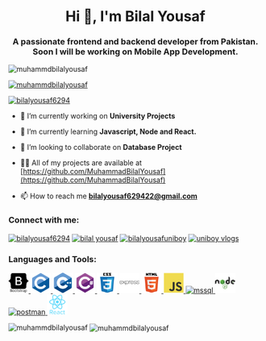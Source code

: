 <h1 align="center">Hi 👋, I'm Bilal Yousaf</h1>
<h3 align="center">A passionate frontend and backend developer from Pakistan. Soon I will be working on Mobile App Development.</h3>

<p align="left"> <img src="https://komarev.com/ghpvc/?username=muhammdbilalyousaf&label=Profile%20views&color=0e75b6&style=flat" alt="muhammdbilalyousaf" /> </p>

<p align="left"> <a href="https://github.com/ryo-ma/github-profile-trophy"><img src="https://github-profile-trophy.vercel.app/?username=muhammdbilalyousaf" alt="muhammdbilalyousaf" /></a> </p>

<p align="left"> <a href="https://twitter.com/bilalyousaf6294" target="blank"><img src="https://img.shields.io/twitter/follow/bilalyousaf6294?logo=twitter&style=for-the-badge" alt="bilalyousaf6294" /></a> </p>

- 🔭 I’m currently working on **University Projects**

- 🌱 I’m currently learning **Javascript, Node and React.**

- 👯 I’m looking to collaborate on **Database Project**

- 👨‍💻 All of my projects are available at [https://github.com/MuhammadBilalYousaf](https://github.com/MuhammadBilalYousaf)

- 📫 How to reach me **bilalyousaf629422@gmail.com**

<h3 align="left">Connect with me:</h3>
<p align="left">
<a href="https://twitter.com/bilalyousaf6294" target="blank"><img align="center" src="https://raw.githubusercontent.com/rahuldkjain/github-profile-readme-generator/master/src/images/icons/Social/twitter.svg" alt="bilalyousaf6294" height="30" width="40" /></a>
<a href="https://fb.com/bilal yousaf" target="blank"><img align="center" src="https://raw.githubusercontent.com/rahuldkjain/github-profile-readme-generator/master/src/images/icons/Social/facebook.svg" alt="bilal yousaf" height="30" width="40" /></a>
<a href="https://instagram.com/bilalyousafuniboy" target="blank"><img align="center" src="https://raw.githubusercontent.com/rahuldkjain/github-profile-readme-generator/master/src/images/icons/Social/instagram.svg" alt="bilalyousafuniboy" height="30" width="40" /></a>
<a href="https://www.youtube.com/c/uniboy vlogs" target="blank"><img align="center" src="https://raw.githubusercontent.com/rahuldkjain/github-profile-readme-generator/master/src/images/icons/Social/youtube.svg" alt="uniboy vlogs" height="30" width="40" /></a>
</p>

<h3 align="left">Languages and Tools:</h3>
<p align="left"> <a href="https://getbootstrap.com" target="_blank" rel="noreferrer"> <img src="https://raw.githubusercontent.com/devicons/devicon/master/icons/bootstrap/bootstrap-plain-wordmark.svg" alt="bootstrap" width="40" height="40"/> </a> <a href="https://www.cprogramming.com/" target="_blank" rel="noreferrer"> <img src="https://raw.githubusercontent.com/devicons/devicon/master/icons/c/c-original.svg" alt="c" width="40" height="40"/> </a> <a href="https://www.w3schools.com/cpp/" target="_blank" rel="noreferrer"> <img src="https://raw.githubusercontent.com/devicons/devicon/master/icons/cplusplus/cplusplus-original.svg" alt="cplusplus" width="40" height="40"/> </a> <a href="https://www.w3schools.com/cs/" target="_blank" rel="noreferrer"> <img src="https://raw.githubusercontent.com/devicons/devicon/master/icons/csharp/csharp-original.svg" alt="csharp" width="40" height="40"/> </a> <a href="https://www.w3schools.com/css/" target="_blank" rel="noreferrer"> <img src="https://raw.githubusercontent.com/devicons/devicon/master/icons/css3/css3-original-wordmark.svg" alt="css3" width="40" height="40"/> </a> <a href="https://expressjs.com" target="_blank" rel="noreferrer"> <img src="https://raw.githubusercontent.com/devicons/devicon/master/icons/express/express-original-wordmark.svg" alt="express" width="40" height="40"/> </a> <a href="https://www.w3.org/html/" target="_blank" rel="noreferrer"> <img src="https://raw.githubusercontent.com/devicons/devicon/master/icons/html5/html5-original-wordmark.svg" alt="html5" width="40" height="40"/> </a> <a href="https://developer.mozilla.org/en-US/docs/Web/JavaScript" target="_blank" rel="noreferrer"> <img src="https://raw.githubusercontent.com/devicons/devicon/master/icons/javascript/javascript-original.svg" alt="javascript" width="40" height="40"/> </a> <a href="https://www.microsoft.com/en-us/sql-server" target="_blank" rel="noreferrer"> <img src="https://www.svgrepo.com/show/303229/microsoft-sql-server-logo.svg" alt="mssql" width="40" height="40"/> </a> <a href="https://nodejs.org" target="_blank" rel="noreferrer"> <img src="https://raw.githubusercontent.com/devicons/devicon/master/icons/nodejs/nodejs-original-wordmark.svg" alt="nodejs" width="40" height="40"/> </a> <a href="https://postman.com" target="_blank" rel="noreferrer"> <img src="https://www.vectorlogo.zone/logos/getpostman/getpostman-icon.svg" alt="postman" width="40" height="40"/> </a> <a href="https://reactjs.org/" target="_blank" rel="noreferrer"> <img src="https://raw.githubusercontent.com/devicons/devicon/master/icons/react/react-original-wordmark.svg" alt="react" width="40" height="40"/> </a> </p>

<p><img align="left" src="https://github-readme-stats.vercel.app/api/top-langs?username=muhammdbilalyousaf&show_icons=true&locale=en&layout=compact" alt="muhammdbilalyousaf" /></p>

<p>&nbsp;<img align="center" src="https://github-readme-stats.vercel.app/api?username=muhammdbilalyousaf&show_icons=true&locale=en" alt="muhammdbilalyousaf" /></p>
